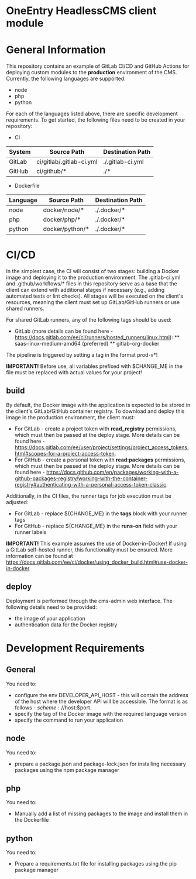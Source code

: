 # OneEntry HeadlessCMS client module

# General Information

This repository contains an example of GitLab CI/CD and GitHub Actions for deploying custom modules to the **production** environment of the CMS. Currently, the following languages are supported:

-   node
-   php
-   python

For each of the languages listed above, there are specific development requirements. To get started, the following files need to be created in your repository:

-   CI

| System | Source Path              | Destination Path |
| ------ | ------------------------ | ---------------- |
| GitLab | ci/gitlab/.gitlab-ci.yml | ./.gitlab-ci.yml |
| GitHub | ci/github/\*             | ./\*             |

-   Dockerfile

| Language | Source Path      | Destination Path |
| -------- | ---------------- | ---------------- |
| node     | docker/node/\*   | ./.docker/\*     |
| php      | docker/php/\*    | ./.docker/\*     |
| python   | docker/python/\* | ./.docker/\*     |

# CI/CD

In the simplest case, the CI will consist of two stages: building a Docker image and deploying it to the production environment. The .gitlab-ci.yml and .github/workflows/\* files in this repository serve as a base that the client can extend with additional stages if necessary (e.g., adding automated tests or lint checks). All stages will be executed on the client's resources, meaning the client must set up GitLab/GitHub runners or use shared runners.

For shared GitLab runners, any of the following tags should be used:

-   GitLab (more details can be found here - https://docs.gitlab.com/ee/ci/runners/hosted_runners/linux.html):
    ** saas-linux-medium-amd64 (preferred)
    ** gitlab-org-docker

The pipeline is triggered by setting a tag in the format prod-v\*!

**IMPORTANT!** Before use, all variables prefixed with $CHANGE_ME in the file must be replaced with actual values for your project!

## build

By default, the Docker image with the application is expected to be stored in the client's GitLab/GitHub container registry. To download and deploy this image in the production environment, the client must:

-   For GitLab - create a project token with **read_registry** permissions, which must then be passed at the deploy stage. More details can be found here - https://docs.gitlab.com/ee/user/project/settings/project_access_tokens.html#scopes-for-a-project-access-token.
-   For GitHub - create a personal token with **read:packages** permissions, which must then be passed at the deploy stage. More details can be found here - https://docs.github.com/en/packages/working-with-a-github-packages-registry/working-with-the-container-registry#authenticating-with-a-personal-access-token-classic.

Additionally, in the CI files, the runner tags for job execution must be adjusted:

-   For GitLab - replace ${CHANGE_ME} in the **tags** block with your runner tags
-   For GitHub - replace ${CHANGE_ME} in the **runs-on** field with your runner labels

**IMPORTANT!** This example assumes the use of Docker-in-Docker! If using a GitLab self-hosted runner, this functionality must be ensured. More information can be found at https://docs.gitlab.com/ee/ci/docker/using_docker_build.html#use-docker-in-docker

## deploy

Deployment is performed through the cms-admin web interface. The following details need to be provided:

-   the image of your application
-   authentication data for the Docker registry

# Development Requirements

## General

You need to:

-   configure the env DEVELOPER_API_HOST - this will contain the address of the host where the developer API will be accessible. The format is as follows - $scheme://$host:$port.
-   specify the tag of the Docker image with the required language version
-   specify the command to run your application

## node

You need to:

-   prepare a package.json and package-lock.json for installing necessary packages using the npm package manager

## php

You need to:

-   Manually add a list of missing packages to the image and install them in the Dockerfile

## python

You need to:

-   Prepare a requirements.txt file for installing packages using the pip package manager
